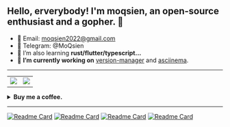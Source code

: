 ## Hello, erverybody! I'm moqsien, an open-source enthusiast and a gopher. 👋
<!-- ## 大家好！我是墨谦，一个开源爱好者，同时也是一个go语言爱好者. 👋 -->

- 📧 Email: moqsien2022@gmail.com
- 💬 Telegram: @MoQsien
- 🌱 I’m also learning **rust/flutter/typescript...**
- 🔭 **I’m currently working on** [version-manager](https://github.com/gvcgo/version-manager) and [asciinema](https://github.com/gvcgo/asciinema).

------

<table>
<tr>
<td>
<picture>
    <source media="(prefers-color-scheme: dark)" srcset="https://github-readme-stats-moqsien.vercel.app/api?username=moqsien&theme=dark&show_icons=true">
    <img width="85%" src="https://github-readme-stats-moqsien.vercel.app/api?username=moqsien&show_icons=true&bg_color=30,e96443,904e95&title_color=fff&text_color=fff"/>
</picture>
</td>
<td>
<picture>
    <source media="(prefers-color-scheme: dark)" srcset="https://github-readme-stats-moqsien.vercel.app/api/top-langs/?username=moqsien&theme=dark&show_icons=true">
    <img width="100%" src="https://github-readme-stats-moqsien.vercel.app/api/top-langs/?username=moqsien&layout=compact&show_icons=true&bg_color=30,e96443,904e95&title_color=fff&text_color=fff"/>
</picture>
</td>
</tr>
</table>

<details>
<summary><b>Buy me a coffee.</b></summary>
<table>
<tr>
<td style="text-align: center;"><img width="30%" src="https://github.com/moqsien/moqsien/blob/main/imgs/alipay.jpeg" title="alipay"><br>Alipay(支付宝)</td>
<td style="text-align: center;"><img width="35%" src="https://github.com/moqsien/moqsien/blob/main/imgs/wechat.jpeg" title="wechat"><br>Wechat(微信)</td>
</tr>
</table>
</details>

------

<!-- https://github.com/moqsien/vpnparser https://github.com/moqsien/xtractr -->
[![Readme Card](https://github-readme-stats-moqsien.vercel.app/api/pin/?username=moqsien&repo=version-manager)](https://github.com/gvcgo/version-manager)
[![Readme Card](https://github-readme-stats-moqsien.vercel.app/api/pin/?username=moqsien&repo=asciinema)](https://github.com/gvcgo/asciinema)
[![Readme Card](https://github-readme-stats-moqsien.vercel.app/api/pin/?username=moqsien&repo=gogpt)](https://github.com/moqsien/gogpt)
[![Readme Card](https://github-readme-stats-moqsien.vercel.app/api/pin/?username=moqsien&repo=gobuilder)](https://github.com/gvcgo/gobuilder)

